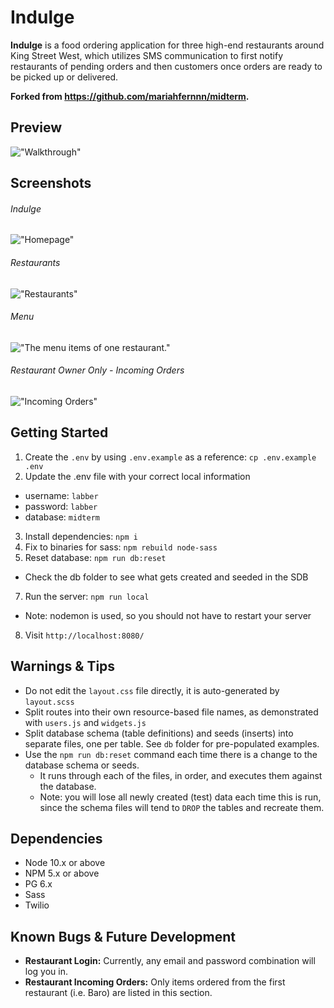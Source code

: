 # Indulge

**Indulge** is a food ordering application for three high-end restaurants around King Street West, which utilizes SMS communication to first notify restaurants of pending orders and then customers once orders are ready to be picked up or delivered.

**Forked from https://github.com/mariahfernnn/midterm.**

## Preview

!["Walkthrough"](http://g.recordit.co/NWf2neeuyV.gif)

## Screenshots

###### Indulge
!["Homepage"](url)

###### Restaurants
!["Restaurants"](url)

###### Menu
!["The menu items of one restaurant."](url)

###### Restaurant Owner Only - Incoming Orders
!["Incoming Orders"](url)

## Getting Started

1. Create the `.env` by using `.env.example` as a reference: `cp .env.example .env`
2. Update the .env file with your correct local information 
  - username: `labber` 
  - password: `labber` 
  - database: `midterm`
3. Install dependencies: `npm i`
4. Fix to binaries for sass: `npm rebuild node-sass`
5. Reset database: `npm run db:reset`
  - Check the db folder to see what gets created and seeded in the SDB
7. Run the server: `npm run local`
  - Note: nodemon is used, so you should not have to restart your server
8. Visit `http://localhost:8080/`

## Warnings & Tips

- Do not edit the `layout.css` file directly, it is auto-generated by `layout.scss`
- Split routes into their own resource-based file names, as demonstrated with `users.js` and `widgets.js`
- Split database schema (table definitions) and seeds (inserts) into separate files, one per table. See `db` folder for pre-populated examples. 
- Use the `npm run db:reset` command each time there is a change to the database schema or seeds. 
  - It runs through each of the files, in order, and executes them against the database. 
  - Note: you will lose all newly created (test) data each time this is run, since the schema files will tend to `DROP` the tables and recreate them.

## Dependencies

- Node 10.x or above
- NPM 5.x or above
- PG 6.x
- Sass 
- Twilio

## Known Bugs & Future Development
- **Restaurant Login:** Currently, any email and password combination will log you in.
- **Restaurant Incoming Orders:** Only items ordered from the first restaurant (i.e. Baro) are listed in this section.
